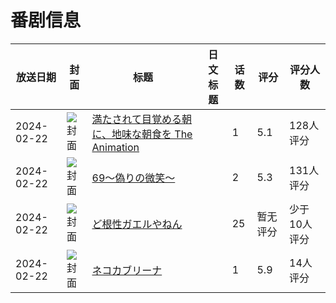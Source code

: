 # 番剧信息

|放送日期|封面|标题|日文标题|话数|评分|评分人数|
|---|---|---|---|---|---|---|
|2024-02-22|![封面](https://bangumi.tv/img/no_icon_subject.png)|[満たされて目覚める朝に、地味な朝食を The Animation](https://bangumi.tv/subject/466875)||1|5.1|128人评分|
|2024-02-22|![封面](https://bangumi.tv/img/no_icon_subject.png)|[69〜偽りの微笑〜](https://bangumi.tv/subject/467344)||2|5.3|131人评分|
|2024-02-22|![封面](https://lain.bgm.tv/pic/cover/c/a9/42/480717_N8A7a.jpg)|[ど根性ガエルやねん](https://bangumi.tv/subject/480717)||25|暂无评分|少于10人评分|
|2024-02-22|![封面](https://lain.bgm.tv/pic/cover/c/33/84/481855_1J7ni.jpg)|[ネコカブリーナ](https://bangumi.tv/subject/481855)||1|5.9|14人评分|
